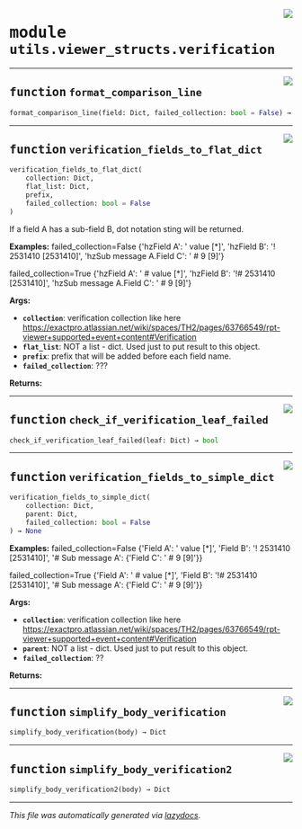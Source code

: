 <!-- markdownlint-disable -->

<a href="../../th2_data_services/utils/viewer_structs/verification.py#L0"><img align="right" style="float:right;" src="https://img.shields.io/badge/-source-cccccc?style=flat-square"></a>

# <kbd>module</kbd> `utils.viewer_structs.verification`





---

<a href="../../th2_data_services/utils/viewer_structs/verification.py#L4"><img align="right" style="float:right;" src="https://img.shields.io/badge/-source-cccccc?style=flat-square"></a>

## <kbd>function</kbd> `format_comparison_line`

```python
format_comparison_line(field: Dict, failed_collection: bool = False) → str
```






---

<a href="../../th2_data_services/utils/viewer_structs/verification.py#L27"><img align="right" style="float:right;" src="https://img.shields.io/badge/-source-cccccc?style=flat-square"></a>

## <kbd>function</kbd> `verification_fields_to_flat_dict`

```python
verification_fields_to_flat_dict(
    collection: Dict,
    flat_list: Dict,
    prefix,
    failed_collection: bool = False
)
```

If a field A has a sub-field B, dot notation sting will be returned. 



**Examples:**
  failed_collection=False  {'hzField A': '   value [*]',  'hzField B': '!  2531410 [2531410]',  'hzSub message A.Field C': ' # 9 [9]'} 

 failed_collection=True  {'hzField A': ' # value [*]',  'hzField B': '!# 2531410 [2531410]',  'hzSub message A.Field C': ' # 9 [9]'} 



**Args:**
 
 - <b>`collection`</b>:  verification collection like here https://exactpro.atlassian.net/wiki/spaces/TH2/pages/63766549/rpt-viewer+supported+event+content#Verification 
 - <b>`flat_list`</b>:  NOT a list - dict. Used just to put result to this object. 
 - <b>`prefix`</b>:  prefix that will be added before each field name. 
 - <b>`failed_collection`</b>:  ??? 



**Returns:**
 


---

<a href="../../th2_data_services/utils/viewer_structs/verification.py#L68"><img align="right" style="float:right;" src="https://img.shields.io/badge/-source-cccccc?style=flat-square"></a>

## <kbd>function</kbd> `check_if_verification_leaf_failed`

```python
check_if_verification_leaf_failed(leaf: Dict) → bool
```






---

<a href="../../th2_data_services/utils/viewer_structs/verification.py#L94"><img align="right" style="float:right;" src="https://img.shields.io/badge/-source-cccccc?style=flat-square"></a>

## <kbd>function</kbd> `verification_fields_to_simple_dict`

```python
verification_fields_to_simple_dict(
    collection: Dict,
    parent: Dict,
    failed_collection: bool = False
) → None
```



**Examples:**
  failed_collection=False  {'Field A': '   value [*]',  'Field B': '!  2531410 [2531410]',  '# Sub message A': {'Field C': ' # 9 [9]'}} 

 failed_collection=True  {'Field A': ' # value [*]',  'Field B': '!# 2531410 [2531410]',  '# Sub message A': {'Field C': ' # 9 [9]'}} 



**Args:**
 
 - <b>`collection`</b>:  verification collection like here https://exactpro.atlassian.net/wiki/spaces/TH2/pages/63766549/rpt-viewer+supported+event+content#Verification 
 - <b>`parent`</b>:  NOT a list - dict. Used just to put result to this object. 
 - <b>`failed_collection`</b>:  ?? 



**Returns:**
 


---

<a href="../../th2_data_services/utils/viewer_structs/verification.py#L130"><img align="right" style="float:right;" src="https://img.shields.io/badge/-source-cccccc?style=flat-square"></a>

## <kbd>function</kbd> `simplify_body_verification`

```python
simplify_body_verification(body) → Dict
```






---

<a href="../../th2_data_services/utils/viewer_structs/verification.py#L139"><img align="right" style="float:right;" src="https://img.shields.io/badge/-source-cccccc?style=flat-square"></a>

## <kbd>function</kbd> `simplify_body_verification2`

```python
simplify_body_verification2(body) → Dict
```








---

_This file was automatically generated via [lazydocs](https://github.com/ml-tooling/lazydocs)._
